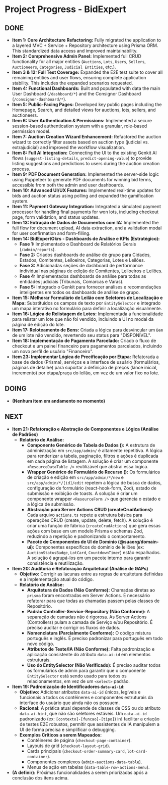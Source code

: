 # Project Progress - BidExpert

## DONE
- **Item 1:** **Core Architecture Refactoring:** Fully migrated the application to a layered MVC + Service + Repository architecture using Prisma ORM. This standardized data access and improved maintainability.
- **Item 2:** **Comprehensive Admin Panel:** Implemented full CRUD functionality for all major entities (`Auctions`, `Lots`, `Users`, `Sellers`, `Auctioneers`, `Categories`, `Judicial Entities`, etc.).
- **Item 3 & 12:** **Full Test Coverage:** Expanded the E2E test suite to cover all remaining entities and user flows, ensuring complete application stability. This includes the expanded scenarios requested.
- **Item 4:** **Functional Dashboards:** Built and populated with data the main User Dashboard (`/dashboard/*`) and the Consignor Dashboard (`/consignor-dashboard/*`).
- **Item 5:** **Public-Facing Pages:** Developed key public pages including the Homepage, Search, and detailed views for auctions, lots, sellers, and auctioneers.
- **Item 6:** **User Authentication & Permissions:** Implemented a secure session-based authentication system with a granular, role-based permission model.
- **Item 7:** **Auction Creation Wizard Enhancement:** Refactored the auction wizard to correctly filter assets based on auction type (judicial vs. extrajudicial) and improved the workflow visualization.
- **Item 8:** **Full AI Integration:** Connecting the UI to the existing Genkit AI flows (`suggest-listing-details`, `predict-opening-value`) to provide listing suggestions and predictions to users during the auction creation process.
- **Item 9:** **PDF Document Generation:** Implemented the server-side logic using Puppeteer to generate PDF documents for winning bid terms, accessible from both the admin and user dashboards.
- **Item 10:** **Advanced UI/UX Features:** Implemented real-time updates for bids and auction status using polling and expanded the gamification system.
- **Item 11:** **Payment Gateway Integration:** Integrated a simulated payment processor for handling final payments for won lots, including checkout page, form validation, and status updates.
- **Item 13: Extração de Dados de Documentos com IA:** Implemented the full flow for document upload, AI data extraction, and a validation modal for user confirmation and form-filling.
- **Item 14: BidExpertOkrs - Dashboards de Análise e KPIs (Estratégico):**
    - **Fase 1:** Implementado o Dashboard de Relatórios Gerais (`/admin/reports`).
    - **Fase 2:** Criados dashboards de análise de grupo para Cidades, Estados, Comitentes, Leiloeiros, Categorias, Lotes e Leilões.
    - **Fase 3:** Adicionadas seções de dashboard de performance individual nas páginas de edição de Comitentes, Leiloeiros e Leilões.
    - **Fase 4:** Implementados dashboards de análise para todas as entidades judiciais (Tribunais, Comarcas e Varas).
    - **Fase 5:** Integrado o Genkit para fornecer análises e recomendações inteligentes em todos os dashboards de análise de grupo.
- **Item 15:** **Melhorar Formulário de Leilão com Seletores de Localização e Mapa:** Substituídos os campos de texto por `EntitySelector` e integrado um mapa interativo no formulário para definir a localização visualmente.
- **Item 16: Lógica de Relistagem de Lotes:** Implementada a funcionalidade para relistar um lote que não foi vendido, incluindo a UI no modal da página de edição do lote.
- **Item 17: Reloteamento de Bens:** Criada a lógica para desvincular um `Bem` de um lote não vendido, revertendo seu status para "DISPONÍVEL".
- **Item 18: Implementação de Pagamento Parcelado:** Criado o fluxo de checkout e um painel financeiro para pagamentos parcelados, incluindo um novo perfil de usuário "Financeiro".
- **Item 23: Implementar Lógica de Precificação por Etapa:** Refatorada a base de dados (Prisma), serviços e a interface de usuário (formulários, páginas de detalhe) para suportar a definição de preços (lance inicial, incremento) por etapa/praça do leilão, em vez de um valor fixo no lote.

## DOING
- **(Nenhum item em andamento no momento)**

## NEXT
- **Item 21: Refatoração e Abstração de Componentes e Lógica (Análise de Padrões)**
    - **Relatório de Análise:**
        - **Componente Genérico de Tabela de Dados (<ResourceDataTable />):** A estrutura de administração em `src/app/admin/` é altamente repetitiva. A lógica para renderizar a tabela, paginação, filtros e ações é duplicada em cada página de listagem. A solução é criar um componente `<ResourceDataTable />` reutilizável que abstrai essa lógica.
        - **Wrapper Genérico de Formulário de Recurso (<ResourceForm />):** Os formulários de criação e edição em `src/app/admin/*/new` e `src/app/admin/*/[id]/edit` repetem a lógica de busca de dados, configuração de formulário (react-hook-form, Zod), estado de submissão e exibição de toasts. A solução é criar um componente wrapper `<ResourceForm />` que gerencia o estado e a lógica de submissão.
        - **Abstração para Server Actions CRUD (createCrudActions):** Cada arquivo `actions.ts` repete a estrutura básica para operações CRUD (create, update, delete, fetch). A solução é criar uma função de fábrica (`createCrudActions`) que gera essas ações com base em um modelo Prisma e schemas Zod, reduzindo a repetição e padronizando o comportamento.
        - **Pacote de Componentes de UI de Domínio (@suaorg/domain-ui):** Componentes específicos do domínio de leilões (ex: `AuctionStatusBadge`, `LotCard`, `CountdownTimer`) estão espalhados. A solução é agrupá-los em um pacote interno para garantir consistência e reutilização.
- **Item 20: Auditoria e Refatoração Arquitetural (Análise de GAPs)**
    - **Objetivo:** Corrigir as lacunas entre as regras de arquitetura definidas e a implementação atual do código.
    - **Relatório de Análise:**
        - **Arquitetura de Dados (Não Conforme):** Chamadas diretas ao `prisma` foram encontradas em Server Actions. É necessário refatorar para que todas as chamadas passem pelas classes de Repositório.
        - **Padrão Controller-Service-Repository (Não Conforme):** A separação de camadas não é rigorosa. As Server Actions (Controllers) pulam a camada de Serviço e/ou Repositório. É preciso auditar e corrigir os fluxos de dados.
        - **Nomenclatura (Parcialmente Conforme):** O código mistura português e inglês. É preciso padronizar para português em todo novo código.
        - **Atributos de Teste/IA (Não Conforme):** Falta padronização e aplicação consistente do atributo `data-ai-id` em elementos estruturais.
        - **Uso do EntitySelector (Não Verificado):** É preciso auditar todos os formulários de admin para garantir que o componente `EntitySelector` está sendo usado para todos os relacionamentos, em vez de um `<select>` padrão.
- **Item 19: Padronização de Identificadores `data-ai-id`:**
    - **Objetivo:** Adicionar atributos `data-ai-id` únicos, legíveis e funcionais a todos os contêineres e componentes estruturais da interface do usuário que ainda não os possuem.
    - **Racional:** A prática atual depende de classes de CSS ou do atributo `data-ai-hint`, que não são seletores estáveis. Um `data-ai-id` padronizado (ex: `[contexto]-[funcao]-[tipo]`) irá facilitar a criação de testes E2E robustos, permitir que assistentes de IA manipulem a UI de forma precisa e simplificar o debugging.
    - **Exemplos Críticos a serem Mapeados:**
        - Contêineres de página (`checkout-page-container`).
        - Layouts de grid (`checkout-layout-grid`).
        - Cards principais (`checkout-order-summary-card`, `lot-card-container`).
        - Componentes complexos (`admin-auctions-data-table`).
        - Menus de ação em tabelas (`data-table-row-actions-menu`).
- **(A definir):** Próximas funcionalidades a serem priorizadas após a conclusão dos itens acima.
